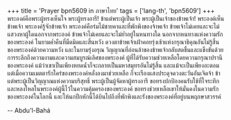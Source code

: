 +++
title = 'Prayer bpn5609 in ภาษาไทย'
tags = ['lang-th', 'bpn5609']
+++
พระองค์คือพระผู้ทรงเห็นใจ พระผู้ทรงอารี! ข้าแต่พระผู้เป็นเจ้า พระผู้เป็นเจ้าของข้าพเจ้า! พระองค์เห็นข้าพเจ้า พระองค์รู้จักข้าพเจ้า พระองค์คือร่มไม้ชายคาและที่พักพิงของจ้าพเจ้า ข้าพเจ้าไม่เคยและจะไม่แสวงหาผู้ใดนอกจากพระองค์ ข้าพเจ้าไม่เคยและจะไม่ย่ำอยู่ในหนทางใด นอกจากหนทางแห่งความรักของพระองค์ ในยามค่ำคืนที่มืดมิดและสิ้นหวัง ดวงตาข้าพเจ้าเฝ้าคอยรุ่งเช้าแห่งกรุณาธิคุณอันไม่รู้สิ้นของพระองค์ด้วยความหวัง และในยามรุ่งอรุณ วิญญาณที่อ่อนล้าของข้าพเจ้ากลับสดชื่นและแข็งขันด้วยการระลึกถึงความงามและความสมบูรณ์เลิศของพระองค์ ผู้ที่ได้รับความช่วยเหลือโดยความกรุณาปรานีของพระองค์ แม้ว่าเขาเป็นเพียงหยดน้ำก็จะกลายเป็นมหาสมุทรอันไม่รู้สิ้น และแม้จะเป็นเพียงอะตอม แต่เมื่อความเมตตารักใคร่ของพระองค์หลั่งลงมาช่วยเหลือ ก็จะเรืองแสงประดุจดวงตะวันอันเจิดจ้า
	ข้าแต่พระผู้เป็นวิญญาณแห่งความบริสุทธิ์ พระผู้เป็นผู้จัดหาผู้ทรงอารี ขอทรงปกป้องคนรับใช้ที่ใจระทึกและหลงใหลในพระองค์ผู้นี้ไว้ในความคุ้มครองของพระองค์ ขอทรงช่วยเหลือเขาให้มั่นคงในความรักของพระองค์ในโลกนี้ และให้นกปีกหักนี้ได้บินไปถึงที่พักพิงและรังของพระองค์ที่อยู่บนพฤกษาสวรรค์

-- Abdu'l-Bahá
